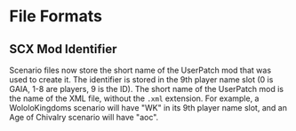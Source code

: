 # File Formats

## SCX Mod Identifier
Scenario files now store the short name of the UserPatch mod that was used to create it. The identifier is stored in the 9th player name slot (0 is GAIA, 1-8 are players, 9 is the ID). The short name of the UserPatch mod is the name of the XML file, without the `.xml` extension. For example, a WololoKingdoms scenario will have "WK" in its 9th player name slot, and an Age of Chivalry scenario will have "aoc".
